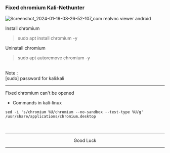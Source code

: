 ### Fixed chromium Kali-Nethunter
![Screenshot_2024-01-19-08-26-52-107_com realvnc viewer android](https://github.com/wahasa/Kali-Nethunter/assets/69626847/3c1f5397-2e82-4cea-9764-8e27bcd7f6ef)

Install chromium
> sudo apt install chromium -y

Uninstall chromium
> sudo apt autoremove chromium -y

</br>
Note :</br>
[sudo] password for kali:kali

---
Fixed chromium can't be opened
* Commands in kali-linux
```
sed -i 's/chromium %U/chromium --no-sandbox --test-type %U/g' /usr/share/applications/chromium.desktop
```

</br>

---
<p align="center">Good Luck</p>

---
